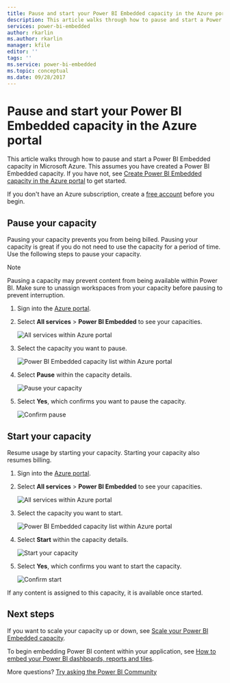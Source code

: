 ```yaml
---
title: Pause and start your Power BI Embedded capacity in the Azure portal | Microsoft Docs
description: This article walks through how to pause and start a Power BI Embedded capacity in Microsoft Azure.
services: power-bi-embedded
author: rkarlin
ms.author: rkarlin
manager: kfile
editor: ''
tags: ''
ms.service: power-bi-embedded
ms.topic: conceptual
ms.date: 09/28/2017
---
```


# Pause and start your Power BI Embedded capacity in the Azure portal

This article walks through how to pause and start a Power BI Embedded capacity in Microsoft Azure. This assumes you have created a Power BI Embedded capacity. If you have not, see [Create Power BI Embedded capacity in the Azure portal](azure-pbie-create-capacity.md) to get started.

If you don't have an Azure subscription, create a [free account](https://azure.microsoft.com/free/) before you begin.

## Pause your capacity

Pausing your capacity prevents you from being billed. Pausing your capacity is great if you do not need to use the capacity for a period of time. Use the following steps to pause your capacity.

> [!NOTE]
> Pausing a capacity may prevent content from being available within Power BI. Make sure to unassign workspaces from your capacity before pausing to prevent interruption.

1. Sign into the [Azure portal](https://portal.azure.com/).

2. Select **All services** > **Power BI Embedded** to see your capacities.

    ![All services within Azure portal](media/azure-pbie-pause-start/azure-portal-more-services.png)

3. Select the capacity you want to pause.

    ![Power BI Embedded capacity list within Azure portal](media/azure-pbie-pause-start/azure-portal-capacity-list.png)

4. Select **Pause** within the capacity details.

    ![Pause your capacity](media/azure-pbie-pause-start/azure-portal-pause-capacity.png)

5. Select **Yes**, which confirms you want to pause the capacity.

    ![Confirm pause](media/azure-pbie-pause-start/azure-portal-confirm-pause.png)

## Start your capacity

Resume usage by starting your capacity. Starting your capacity also resumes billing.

1. Sign into the [Azure portal](https://portal.azure.com/).

2. Select **All services** > **Power BI Embedded** to see your capacities.

    ![All services within Azure portal](media/azure-pbie-pause-start/azure-portal-more-services.png)

3. Select the capacity you want to start.

    ![Power BI Embedded capacity list within Azure portal](media/azure-pbie-pause-start/azure-portal-capacity-list.png)

4. Select **Start** within the capacity details.

    ![Start your capacity](media/azure-pbie-pause-start/azure-portal-start-capacity.png)

5. Select **Yes**, which confirms you want to start the capacity.

    ![Confirm start](media/azure-pbie-pause-start/azure-portal-confirm-start.png)

If any content is assigned to this capacity, it is available once started.

## Next steps

If you want to scale your capacity up or down, see [Scale your Power BI Embedded capacity](azure-pbie-scale-capacity.md).

To begin embedding Power BI content within your application, see [How to embed your Power BI dashboards, reports and tiles](https://powerbi.microsoft.com/documentation/powerbi-developer-embedding-content/).

More questions? [Try asking the Power BI Community](http://community.powerbi.com/)
